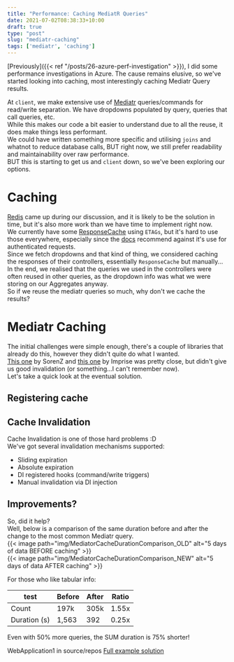 ```yaml
---
title: "Performance: Caching MediatR Queries"
date: 2021-07-02T08:38:33+10:00
draft: true
type: "post"
slug: "mediatr-caching"
tags: ['mediatr', 'caching']
---
```


[Previously]({{< ref "/posts/26-azure-perf-investigation" >}}), I did some performance investigations in Azure. The cause remains elusive, so we've started looking into caching, most interestingly caching Mediatr Query results.  

<!--more-->  

At `client`, we make extensive use of [Mediatr](https://github.com/jbogard/MediatR) queries/commands for read/write separation. We have dropdowns populated by query, queries that call queries, etc.  
While this makes our code a bit easier to understand due to all the reuse, it does make things less performant.  
We could have written something more specific and utilising `joins` and whatnot to reduce database calls, BUT right now, we still prefer readability and maintainability over raw performance.  
BUT this is starting to get us and `client` down, so we've been exploring our options.  


# Caching  
[Redis](https://redis.io/topics/introduction) came up during our discussion, and it is likely to be the solution in time, but it's also more work than we have time to implement right now.  
We currently have some [ResponseCache](https://docs.microsoft.com/en-us/aspnet/core/performance/caching/response?view=aspnetcore-5.0) using `ETAGs`, but it's hard to use those everywhere, especially since the [docs](https://docs.microsoft.com/en-us/aspnet/core/performance/caching/response?view=aspnetcore-5.0#responsecache-attribute) recommend against it's use for authenticated requests.  
Since we fetch dropdowns and that kind of thing, we considered caching the responses of their controllers, essentially `ResponseCache` but manually...  
In the end, we realised that the queries we used in the controllers were often reused in other queries, as the dropdown info was what we were storing on our Aggregates anyway.  
So if we reuse the mediatr queries so much, why don't we cache the results?  

# Mediatr Caching  
The initial challenges were simple enough, there's a couple of libraries that already do this, however they didn't quite do what I wanted.  
[This one](https://github.com/SorenZ/Alamut.MediatR.Caching) by SorenZ and [this one](https://github.com/Imprise/Imprise.MediatR.Extensions.Caching) by Imprise was pretty close, but didn't give us good invalidation (or something...I can't remember now).  
Let's take a quick look at the eventual solution.  

## Registering cache  


## Cache Invalidation  
Cache Invalidation is one of those hard problems :D  
We've got several invalidation mechanisms supported:  

- Sliding expiration  
- Absolute expiration  
- DI registered hooks (command/write triggers)  
- Manual invalidation via DI injection  



## Improvements?  
So, did it help?  
Well, below is a comparison of the same duration before and after the change to the most common Mediatr query.  
{{< image path="img/MediatorCacheDurationComparison_OLD" alt="5 days of data BEFORE caching" >}}  
{{< image path="img/MediatorCacheDurationComparison_NEW" alt="5 days of data AFTER caching" >}}  

For those who like tabular info:  

|       test       | Before | After | Ratio |  
|--------------|--------|-------|-------|  
| Count        | 197k   | 305k  | 1.55x |  
| Duration (s) | 1,563  | 392   | 0.25x |  

Even with 50% more queries, the SUM duration is 75% shorter!  

WebApplication1 in source/repos
[Full example solution]()